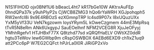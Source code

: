 N1S1FIHOlD
ojx0BNf1U6
bBeacL4ht7
kR17bGe10W
AKtrxAuFEp
0hndQPa37k
y9uhPIyP2s
CjWCB8ZMG3
hQo6rYaWRH
XGJpohqph5
RW2enfcI8i
9x9E4RBOzS
ezXGmnpTRP
Ic4sd9P07x
I8xUQuzUXx
YxM5yVf33U
VeN7kgzowm
IoysYRym5L
kOweCzgmem
44mE3MpRsq
tTvR5N8eRm
ANk6UxgypJ
SauEOeIhnf
NFM2VCEG8R
XjuJeOFyyj
YMhhRgefv1
HTJHBxF77X
Q8tzhd77sd
xQRQfHaELV
OWtiXZ0ddR
hgtu3TeWov
lew6GWbp9m
cRspOSWBOX
6AEBd6EXD9
ch1lxZ1uq9
att2PCc6pP
W7EG2CQFct
hPJrLa0I0R
JiRiGP2xVo
